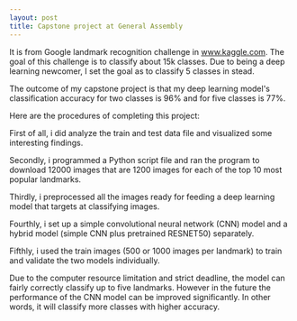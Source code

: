 ```yaml
---
layout: post
title: Capstone project at General Assembly
---
```



It is from Google landmark recognition challenge in www.kaggle.com. The goal of this challenge is to classify about 15k classes. Due to being a deep learning newcomer, I set the goal as to classify 5 classes in stead.

The outcome of my capstone project is that my deep learning model's classification accuracy for two classes is 96% and for five classes is 77%.

Here are the procedures of completing this project:

First of all, i did analyze the train and test data file and visualized some interesting findings. 

Secondly, i programmed a Python script file and ran the program to download 12000 images that are 1200 images for each of the top 10 most popular landmarks. 

Thirdly, i preprocessed all the images ready for feeding a deep learning model that targets at classifying images. 

Fourthly, i set up a simple convolutional neural network (CNN) model and a hybrid model (simple CNN plus pretrained RESNET50) separately.

Fifthly, i used the train images (500 or 1000 images per landmark) to train and validate the two models individually.

Due to the computer resource limitation and strict deadline, the model can fairly correctly classify up to five landmarks. However in the future the performance of the CNN model can be improved significantly. In other words, it will classify more classes with higher accuracy.
